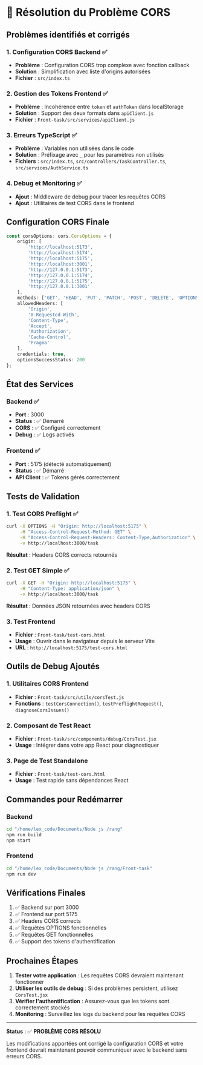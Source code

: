 # 🔧 Résolution du Problème CORS

## Problèmes identifiés et corrigés

### 1. **Configuration CORS Backend** ✅
- **Problème** : Configuration CORS trop complexe avec fonction callback
- **Solution** : Simplification avec liste d'origins autorisées
- **Fichier** : `src/index.ts`

### 2. **Gestion des Tokens Frontend** ✅
- **Problème** : Incohérence entre `token` et `authToken` dans localStorage
- **Solution** : Support des deux formats dans `apiClient.js`
- **Fichier** : `Front-task/src/services/apiClient.js`

### 3. **Erreurs TypeScript** ✅
- **Problème** : Variables non utilisées dans le code
- **Solution** : Préfixage avec `_` pour les paramètres non utilisés
- **Fichiers** : `src/index.ts`, `src/controllers/TaskController.ts`, `src/services/AuthService.ts`

### 4. **Debug et Monitoring** ✅
- **Ajout** : Middleware de debug pour tracer les requêtes CORS
- **Ajout** : Utilitaires de test CORS dans le frontend

## Configuration CORS Finale

```typescript
const corsOptions: cors.CorsOptions = {
    origin: [
        'http://localhost:5173', 
        'http://localhost:5174', 
        'http://localhost:5175',
        'http://localhost:3001',
        'http://127.0.0.1:5173',
        'http://127.0.0.1:5174',
        'http://127.0.0.1:5175',
        'http://127.0.0.1:3001'
    ],
    methods: ['GET', 'HEAD', 'PUT', 'PATCH', 'POST', 'DELETE', 'OPTIONS'],
    allowedHeaders: [
        'Origin',
        'X-Requested-With',
        'Content-Type',
        'Accept',
        'Authorization',
        'Cache-Control',
        'Pragma'
    ],
    credentials: true,
    optionsSuccessStatus: 200
};
```

## État des Services

### Backend ✅
- **Port** : 3000
- **Status** : ✅ Démarré
- **CORS** : ✅ Configuré correctement
- **Debug** : ✅ Logs activés

### Frontend ✅
- **Port** : 5175 (détecté automatiquement)
- **Status** : ✅ Démarré
- **API Client** : ✅ Tokens gérés correctement

## Tests de Validation

### 1. Test CORS Preflight ✅
```bash
curl -X OPTIONS -H "Origin: http://localhost:5175" \
     -H "Access-Control-Request-Method: GET" \
     -H "Access-Control-Request-Headers: Content-Type,Authorization" \
     -v http://localhost:3000/task
```
**Résultat** : Headers CORS corrects retournés

### 2. Test GET Simple ✅
```bash
curl -X GET -H "Origin: http://localhost:5175" \
     -H "Content-Type: application/json" \
     -v http://localhost:3000/task
```
**Résultat** : Données JSON retournées avec headers CORS

### 3. Test Frontend
- **Fichier** : `Front-task/test-cors.html`
- **Usage** : Ouvrir dans le navigateur depuis le serveur Vite
- **URL** : `http://localhost:5175/test-cors.html`

## Outils de Debug Ajoutés

### 1. Utilitaires CORS Frontend
- **Fichier** : `Front-task/src/utils/corsTest.js`
- **Fonctions** : `testCorsConnection()`, `testPreflightRequest()`, `diagnoseCorsIssues()`

### 2. Composant de Test React
- **Fichier** : `Front-task/src/components/debug/CorsTest.jsx`
- **Usage** : Intégrer dans votre app React pour diagnostiquer

### 3. Page de Test Standalone
- **Fichier** : `Front-task/test-cors.html`
- **Usage** : Test rapide sans dépendances React

## Commandes pour Redémarrer

### Backend
```bash
cd "/home/lex_code/Documents/Node js /rang"
npm run build
npm start
```

### Frontend
```bash
cd "/home/lex_code/Documents/Node js /rang/Front-task"
npm run dev
```

## Vérifications Finales

1. ✅ Backend sur port 3000
2. ✅ Frontend sur port 5175
3. ✅ Headers CORS corrects
4. ✅ Requêtes OPTIONS fonctionnelles
5. ✅ Requêtes GET fonctionnelles
6. ✅ Support des tokens d'authentification

## Prochaines Étapes

1. **Tester votre application** : Les requêtes CORS devraient maintenant fonctionner
2. **Utiliser les outils de debug** : Si des problèmes persistent, utilisez `CorsTest.jsx`
3. **Vérifier l'authentification** : Assurez-vous que les tokens sont correctement stockés
4. **Monitoring** : Surveillez les logs du backend pour les requêtes CORS

---

**Status** : ✅ **PROBLÈME CORS RÉSOLU**

Les modifications apportées ont corrigé la configuration CORS et votre frontend devrait maintenant pouvoir communiquer avec le backend sans erreurs CORS.